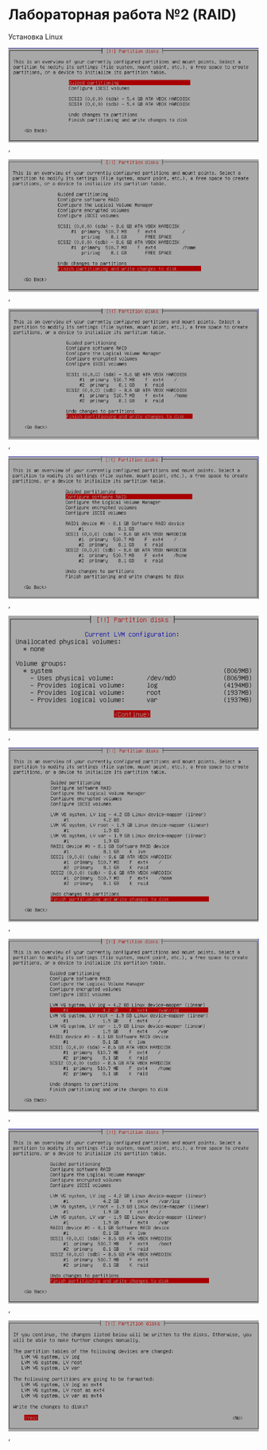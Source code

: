 ﻿# Лабораторная работа №2 (RAID)

Установка Linux


![](screenshots/firstTask/1.png),

![](screenshots/firstTask/2.png),

![](screenshots/firstTask/3.png),

![](screenshots/firstTask/4.png),

![](screenshots/firstTask/5.png),

![](screenshots/firstTask/6.png),

![](screenshots/firstTask/7.png),

![](screenshots/firstTask/8.png),

![](screenshots/firstTask/9.png),

